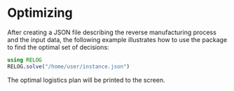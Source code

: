 # Optimizing

After creating a JSON file describing the reverse manufacturing process and the input data, the following example illustrates how to use the package to find the optimal set of decisions:

```julia
using RELOG
RELOG.solve("/home/user/instance.json")
```

The optimal logistics plan will be printed to the screen.


